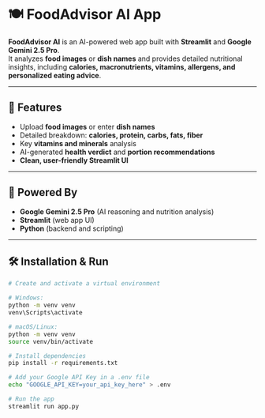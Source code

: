# 🍽️ FoodAdvisor AI App

**FoodAdvisor AI** is an AI-powered web app built with **Streamlit** and **Google Gemini 2.5 Pro**.  
It analyzes **food images** or **dish names** and provides detailed nutritional insights, including **calories, macronutrients, vitamins, allergens, and personalized eating advice**.

---

## 🚀 Features

- Upload **food images** or enter **dish names**
- Detailed breakdown: **calories, protein, carbs, fats, fiber**
- Key **vitamins and minerals** analysis
- AI-generated **health verdict** and **portion recommendations**
- **Clean, user-friendly Streamlit UI**

---

## 🧠 Powered By

- **Google Gemini 2.5 Pro** (AI reasoning and nutrition analysis)  
- **Streamlit** (web app UI)  
- **Python** (backend and scripting)  

---

## 🛠️ Installation & Run

```bash
# Create and activate a virtual environment

# Windows:
python -m venv venv
venv\Scripts\activate

# macOS/Linux:
python -m venv venv
source venv/bin/activate

# Install dependencies
pip install -r requirements.txt

# Add your Google API Key in a .env file
echo "GOOGLE_API_KEY=your_api_key_here" > .env

# Run the app
streamlit run app.py
